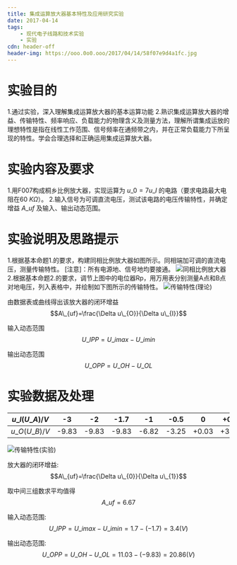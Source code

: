 ```yaml
---
title: 集成运算放大器基本特性及应用研究实验
date: 2017-04-14
tags:
	- 现代电子线路和技术实验
	- 实验
cdn: header-off
header-img: https://ooo.0o0.ooo/2017/04/14/58f07e9d4a1fc.jpg
---
```


# 实验目的
1.通过实验，深入理解集成运算放大器的基本运算功能
2.熟识集成运算放大器的增益、传输特性、频率响应、负载能力的物理含义及测量方法，理解所谓集成运放的理想特性是指在线性工作范围、信号频率在通频带之内，并在正常负载能力下所呈现的特性。学会合理选择和正确运用集成运算放大器。

# 实验内容及要求
1.用F007构成桐乡比例放大器，实现运算为 $u\_{0}=7u\_{I}$ 的电路（要求电路最大电阻在60 $K\Omega$）。
2.输入信号为可调直流电压，测试该电路的电压传输特性，并确定增益 $A\_{uf}$ 及输入、输出动态范围。

# 实验说明及思路提示
1.根据基本命题1.的要求，构建同相比例放大器如图所示。同相端加可调的直流电压，测量传输特性。
[注意]：所有电源地、信号地均要接通。
![同相比例放大器](https://ooo.0o0.ooo/2017/04/14/58f07e9ad03c0.png)
2.根据基本命题2.的要求，调节上图中的电位器Rp，用万用表分别测量A点和B点对地电压，列入表格中，并绘制如下图所示的传输特性。
![传输特性(理论)](https://ooo.0o0.ooo/2017/04/14/58f07e9c8f121.png)

由数据表或曲线得出该放大器的闭环增益 $$A\_{uf}=\frac{\Delta u\_{O}}{\Delta u\_{I}}$$

输入动态范围 $$U\_{IPP}=U\_{imax}-U\_{imin}$$

输出动态范围 $$U\_{OPP}=U\_{OH}-U\_{OL}$$

# 实验数据及处理

| $u\_{I}(U\_{A})/V$ |  -3   |   -2  |  -1.7 |   -1  |  -0.5 |   0   |  +0.5 |   +1  |  +1.7  |   +2   |   +3   |
|:------------------:|:-----:|:-----:|:-----:|:-----:|:-----:|:-----:|:-----:|:-----:|:------:|:------:|:------:|
| $u\_{O}(U\_{B})/V$ | -9.83 | -9.83 | -9.83 | -6.82 | -3.25 | +0.03 | +3.42 | +6.87 | +11.03 | +11.03 | +11.03 |

![传输特性(实验)](https://ooo.0o0.ooo/2017/04/14/58f07e9c4dddb.png)

放大器的闭环增益: $$A\_{uf}=\frac{\Delta u\_{0}}{\Delta u\_{1}}$$

取中间三组数求平均值得 $$A\_{uf}=6.67$$

输入动态范围: $$U\_{IPP}=U\_{imax}-U\_{imin}=1.7-(-1.7)=3.4(V)$$

输出动态范围: $$U\_{OPP}=U\_{OH}-U\_{OL}=11.03-(-9.83)=20.86(V)$$
